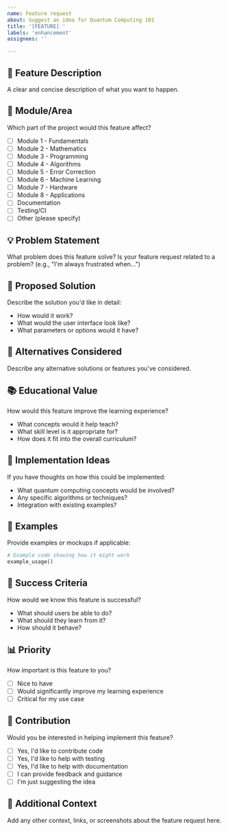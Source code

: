 ```yaml
---
name: Feature request
about: Suggest an idea for Quantum Computing 101
title: '[FEATURE] '
labels: 'enhancement'
assignees: ''

---
```


## 🚀 Feature Description
A clear and concise description of what you want to happen.

## 🎯 Module/Area
Which part of the project would this feature affect?
- [ ] Module 1 - Fundamentals
- [ ] Module 2 - Mathematics
- [ ] Module 3 - Programming
- [ ] Module 4 - Algorithms
- [ ] Module 5 - Error Correction
- [ ] Module 6 - Machine Learning
- [ ] Module 7 - Hardware
- [ ] Module 8 - Applications
- [ ] Documentation
- [ ] Testing/CI
- [ ] Other (please specify)

## 💡 Problem Statement
What problem does this feature solve? Is your feature request related to a problem?
(e.g., "I'm always frustrated when...")

## 🎨 Proposed Solution
Describe the solution you'd like in detail:
- How would it work?
- What would the user interface look like?
- What parameters or options would it have?

## 🔄 Alternatives Considered
Describe any alternative solutions or features you've considered.

## 📚 Educational Value
How would this feature improve the learning experience?
- What concepts would it help teach?
- What skill level is it appropriate for?
- How does it fit into the overall curriculum?

## 🧪 Implementation Ideas
If you have thoughts on how this could be implemented:
- What quantum computing concepts would be involved?
- Any specific algorithms or techniques?
- Integration with existing examples?

## 📖 Examples
Provide examples or mockups if applicable:
```python
# Example code showing how it might work
example_usage()
```

## 🎯 Success Criteria
How would we know this feature is successful?
- What should users be able to do?
- What should they learn from it?
- How should it behave?

## 📊 Priority
How important is this feature to you?
- [ ] Nice to have
- [ ] Would significantly improve my learning experience
- [ ] Critical for my use case

## 🤝 Contribution
Would you be interested in helping implement this feature?
- [ ] Yes, I'd like to contribute code
- [ ] Yes, I'd like to help with testing
- [ ] Yes, I'd like to help with documentation
- [ ] I can provide feedback and guidance
- [ ] I'm just suggesting the idea

## 📎 Additional Context
Add any other context, links, or screenshots about the feature request here.
